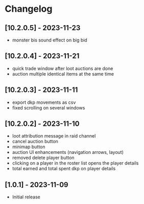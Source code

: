 # Changelog

## [10.2.0.5] - 2023-11-23
- monster bis sound effect on big bid


## [10.2.0.4] - 2023-11-21
- quick trade window after loot auctions are done
- auction multiple identical items at the same time


## [10.2.0.3] - 2023-11-11
- export dkp movements as csv
- fixed scrolling on several windows


## [10.2.0.2] - 2023-11-10
- loot attribution message in raid channel
- cancel auction button
- minimap button
- auction UI enhancements (navigation arrows, layout)
- removed delete player button
- clicking on a player in the roster list opens the player details
- total earned and total spent dkp on player details


## [1.0.1] - 2023-11-09
- Initial release
